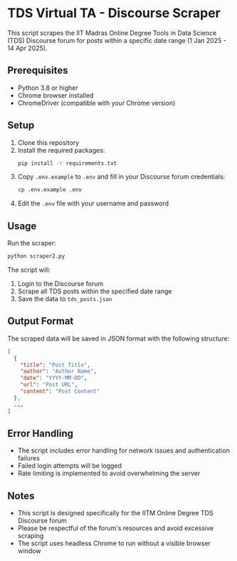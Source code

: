 # TDS Virtual TA - Discourse Scraper

This script scrapes the IIT Madras Online Degree Tools in Data Science (TDS) Discourse forum for posts within a specific date range (1 Jan 2025 - 14 Apr 2025).

## Prerequisites

- Python 3.8 or higher
- Chrome browser installed
- ChromeDriver (compatible with your Chrome version)

## Setup

1. Clone this repository
2. Install the required packages:
   ```bash
   pip install -r requirements.txt
   ```
3. Copy `.env.example` to `.env` and fill in your Discourse forum credentials:
   ```bash
   cp .env.example .env
   ```
4. Edit the `.env` file with your username and password

## Usage

Run the scraper:
```bash
python scraper2.py
```

The script will:
1. Login to the Discourse forum
2. Scrape all TDS posts within the specified date range
3. Save the data to `tds_posts.json`

## Output Format

The scraped data will be saved in JSON format with the following structure:
```json
[
  {
    "title": "Post Title",
    "author": "Author Name",
    "date": "YYYY-MM-DD",
    "url": "Post URL",
    "content": "Post Content"
  },
  ...
]
```

## Error Handling

- The script includes error handling for network issues and authentication failures
- Failed login attempts will be logged
- Rate limiting is implemented to avoid overwhelming the server

## Notes

- This script is designed specifically for the IITM Online Degree TDS Discourse forum
- Please be respectful of the forum's resources and avoid excessive scraping
- The script uses headless Chrome to run without a visible browser window 
